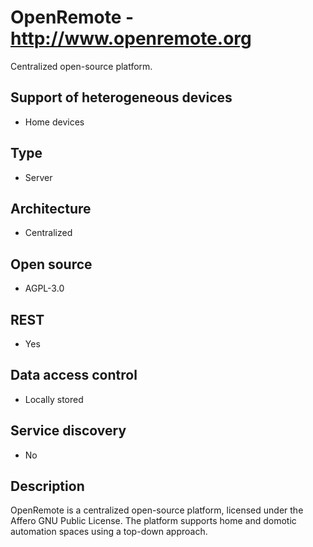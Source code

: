 # OpenRemote - http://www.openremote.org
Centralized open-source platform.

## Support of heterogeneous devices
- Home devices

## Type
- Server

## Architecture
- Centralized

## Open source
- AGPL-3.0

## REST
- Yes

## Data access control
- Locally stored

## Service discovery
- No

## Description
OpenRemote is a centralized open-source platform, licensed under the Affero GNU Public License. The platform supports home and domotic automation spaces using a top-down approach.
